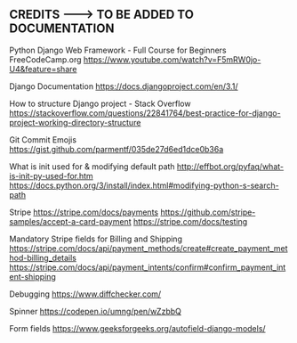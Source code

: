 ## CREDITS ---> TO BE ADDED TO DOCUMENTATION
Python Django Web Framework - Full Course for Beginners
FreeCodeCamp.org
https://www.youtube.com/watch?v=F5mRW0jo-U4&feature=share

Django Documentation
https://docs.djangoproject.com/en/3.1/

How to structure Django project - Stack Overflow
https://stackoverflow.com/questions/22841764/best-practice-for-django-project-working-directory-structure

Git Commit Emojis 
https://gist.github.com/parmentf/035de27d6ed1dce0b36a

What is init used for & modifying default path
http://effbot.org/pyfaq/what-is-init-py-used-for.htm
https://docs.python.org/3/install/index.html#modifying-python-s-search-path

Stripe
https://stripe.com/docs/payments
https://github.com/stripe-samples/accept-a-card-payment
https://stripe.com/docs/testing

Mandatory Stripe fields for Billing and Shipping
https://stripe.com/docs/api/payment_methods/create#create_payment_method-billing_details
https://stripe.com/docs/api/payment_intents/confirm#confirm_payment_intent-shipping

Debugging
https://www.diffchecker.com/

Spinner
https://codepen.io/umng/pen/wZzbbQ

Form fields
https://www.geeksforgeeks.org/autofield-django-models/